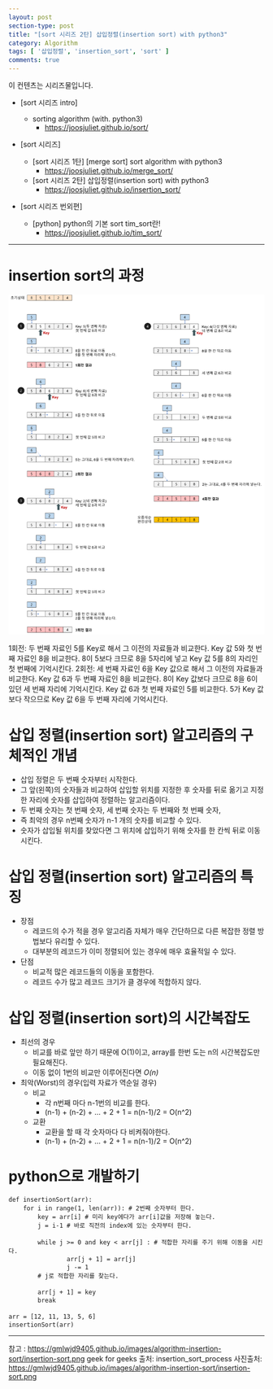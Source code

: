 ```yaml
---
layout: post
section-type: post
title: "[sort 시리즈 2탄] 삽입정렬(insertion sort) with python3"
category: Algorithm
tags: [ '삽입정렬', 'insertion_sort', 'sort' ]
comments: true
---
```

이 컨텐츠는 시리즈물입니다.  

- [sort 시리즈 intro]
  - sorting algorithm (with. python3)
    - https://joosjuliet.github.io/sort/

- [sort 시리즈]
  - [sort 시리즈 1탄] [merge sort] sort algorithm with python3
    - https://joosjuliet.github.io/merge_sort/
  - [sort 시리즈 2탄] 삽입정렬(insertion sort) with python3
    - https://joosjuliet.github.io/insertion_sort/

- [sort 시리즈 번외편]
  - [python] python의 기본 sort tim_sort란!
    - https://joosjuliet.github.io/tim_sort/

---



# insertion sort의 과정
![insertion_sort_process](/images/2019-08-15-insertion_sort/insertion-sort-process.png)

1회전: 두 번째 자료인 5를 Key로 해서 그 이전의 자료들과 비교한다.
Key 값 5와 첫 번째 자료인 8을 비교한다. 8이 5보다 크므로 8을 5자리에 넣고 Key 값 5를 8의 자리인 첫 번째에 기억시킨다.
2회전: 세 번째 자료인 6을 Key 값으로 해서 그 이전의 자료들과 비교한다.
Key 값 6과 두 번째 자료인 8을 비교한다. 8이 Key 값보다 크므로 8을 6이 있던 세 번째 자리에 기억시킨다.
Key 값 6과 첫 번째 자료인 5를 비교한다. 5가 Key 값보다 작으므로 Key 값 6을 두 번째 자리에 기억시킨다.




# 삽입 정렬(insertion sort) 알고리즘의 구체적인 개념
- 삽입 정렬은 두 번째 숫자부터 시작한다.
- 그 앞(왼쪽)의 숫자들과 비교하여 삽입할 위치를 지정한 후 숫자를 뒤로 옮기고 지정한 자리에 숫자를 삽입하여 정렬하는 알고리즘이다.
- 두 번째 숫자는 첫 번째 숫자, 세 번째 숫자는 두 번째와 첫 번째 숫자,
- 즉 최악의 경우 n번째 숫자가 n-1 개의 숫자를 비교할 수 있다.
- 숫자가 삽입될 위치를 찾았다면 그 위치에 삽입하기 위해 숫자를 한 칸씩 뒤로 이동시킨다.




# 삽입 정렬(insertion sort) 알고리즘의 특징
- 장점
  - 레코드의 수가 적을 경우 알고리즘 자체가 매우 간단하므로 다른 복잡한 정렬 방법보다 유리할 수 있다.
  - 대부분의 레코드가 이미 정렬되어 있는 경우에 매우 효율적일 수 있다.
- 단점
  - 비교적 많은 레코드들의 이동을 포함한다.
  - 레코드 수가 많고 레코드 크기가 클 경우에 적합하지 않다.




# 삽입 정렬(insertion sort)의 시간복잡도
- 최선의 경우
  - 비교를 바로 앞만 하기 때문에 O(1)이고, array를 한번 도는 n의 시간복잡도만 필요해진다.
  - 이동 없이 1번의 비교만 이루어진다면 *O(n)*
- 최악(Worst)의 경우(입력 자료가 역순일 경우)
  - 비교
    - 각 n번째 마다 n-1번의 비교를 한다.
    - (n-1) + (n-2) + … + 2 + 1 = n(n-1)/2 = O(n^2)
  - 교환
    - 교환을 할 때 각 숫자마다 다 비켜줘야한다.
    - (n-1) + (n-2) + … + 2 + 1 = n(n-1)/2 = O(n^2)




# python으로 개발하기
```
def insertionSort(arr):
    for i in range(1, len(arr)): # 2번째 숫자부터 한다.
        key = arr[i] # 미리 key에다가 arr[i]값을 저장해 놓는다.
        j = i-1 # 바로 직전의 index에 있는 숫자부터 한다.

        while j >= 0 and key < arr[j] : # 적합한 자리를 주기 위해 이동을 시킨다.
                arr[j + 1] = arr[j]
                j -= 1
        # j로 적합한 자리를 찾는다.

        arr[j + 1] = key
        break

arr = [12, 11, 13, 5, 6]
insertionSort(arr)
```

---
참고 :
https://gmlwjd9405.github.io/images/algorithm-insertion-sort/insertion-sort.png
geek for geeks
출처:
insertion_sort_process 사진출처:
https://gmlwjd9405.github.io/images/algorithm-insertion-sort/insertion-sort.png
